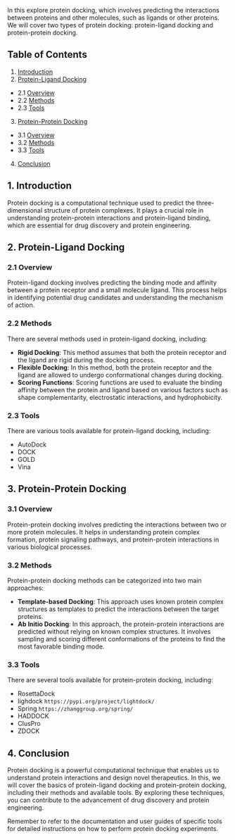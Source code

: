 In this explore protein docking, which involves predicting the interactions between proteins and other molecules, such as ligands or other proteins. We will cover two types of protein docking: protein-ligand docking and protein-protein docking.

## Table of Contents

1. [Introduction](#introduction)
2. [Protein-Ligand Docking](#protein-ligand-docking)
- 2.1 [Overview](#overview)
- 2.2 [Methods](#methods)
- 2.3 [Tools](#tools)
3. [Protein-Protein Docking](#protein-protein-docking)
- 3.1 [Overview](#overview)
- 3.2 [Methods](#methods)
- 3.3 [Tools](#tools)
4. [Conclusion](#conclusion)

## 1. Introduction

Protein docking is a computational technique used to predict the three-dimensional structure of protein complexes. It plays a crucial role in understanding protein-protein interactions and protein-ligand binding, which are essential for drug discovery and protein engineering.

## 2. Protein-Ligand Docking

### 2.1 Overview

Protein-ligand docking involves predicting the binding mode and affinity between a protein receptor and a small molecule ligand. This process helps in identifying potential drug candidates and understanding the mechanism of action.

### 2.2 Methods

There are several methods used in protein-ligand docking, including:

- **Rigid Docking**: This method assumes that both the protein receptor and the ligand are rigid during the docking process.
- **Flexible Docking**: In this method, both the protein receptor and the ligand are allowed to undergo conformational changes during docking.
- **Scoring Functions**: Scoring functions are used to evaluate the binding affinity between the protein and ligand based on various factors such as shape complementarity, electrostatic interactions, and hydrophobicity.

### 2.3 Tools

There are various tools available for protein-ligand docking, including:

- AutoDock
- DOCK
- GOLD
- Vina

## 3. Protein-Protein Docking

### 3.1 Overview

Protein-protein docking involves predicting the interactions between two or more protein molecules. It helps in understanding protein complex formation, protein signaling pathways, and protein-protein interactions in various biological processes.

### 3.2 Methods

Protein-protein docking methods can be categorized into two main approaches:

- **Template-based Docking**: This approach uses known protein complex structures as templates to predict the interactions between the target proteins.
- **Ab Initio Docking**: In this approach, the protein-protein interactions are predicted without relying on known complex structures. It involves sampling and scoring different conformations of the proteins to find the most favorable binding mode.

### 3.3 Tools

There are several tools available for protein-protein docking, including:


- RosettaDock
- lighdock
 `https://pypi.org/project/lightdock/`
- Spring
  `https://zhanggroup.org/spring/`
- HADDOCK
- ClusPro
- ZDOCK

## 4. Conclusion

Protein docking is a powerful computational technique that enables us to understand protein interactions and design novel therapeutics. In this, we will cover the basics of protein-ligand docking and protein-protein docking, including their methods and available tools. By exploring these techniques, you can contribute to the advancement of drug discovery and protein engineering.

Remember to refer to the documentation and user guides of specific tools for detailed instructions on how to perform protein docking experiments.

